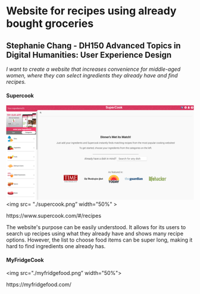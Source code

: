 # Website for recipes using already bought groceries
## Stephanie Chang - DH150 Advanced Topics in Digital Humanities: User Experience Design
*I want to create a website that increases convenience for middle-aged women, where they can select ingredients they already have and find recipes.*  

#### **Supercook**
![supercook homepage](./supercook.png)
<img src= "./supercook.png” width="50%" >
<p> https://www.supercook.com/#/recipes </p>
<p> The website's purpose can be easily understood. It allows for its users to search up recipes using what they already have and shows many recipe options. However, the list to choose food items can be super long, making it hard to find ingredients one already has. 


#### **MyFridgeCook**
<img src="./myfridgefood.png” width="50%">
<p> https://myfridgefood.com/ </p>
